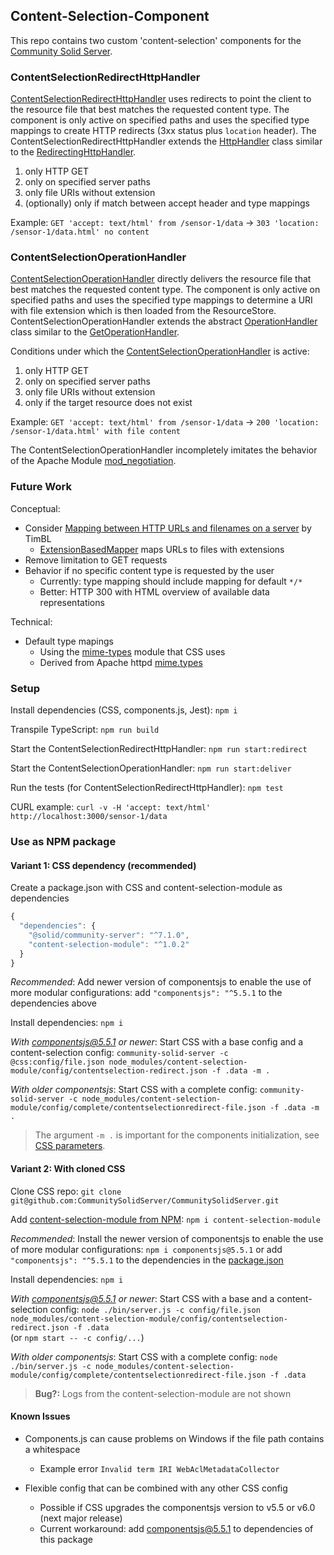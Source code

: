 ## Content-Selection-Component

This repo contains two custom 'content-selection' components for the [Community Solid Server](https://github.com/CommunitySolidServer/CommunitySolidServer).

### ContentSelectionRedirectHttpHandler

[ContentSelectionRedirectHttpHandler](./src/ContentSelectionRedirectHttpHandler.ts) uses redirects to point the client to the resource file that best matches the requested content type. The component is only active on specified paths and uses the specified type mappings to create HTTP redirects (3xx status plus `location` header). The ContentSelectionRedirectHttpHandler extends the [HttpHandler](https://communitysolidserver.github.io/CommunitySolidServer/7.x/docs/classes/HttpHandler.html) class similar to the [RedirectingHttpHandler](https://communitysolidserver.github.io/CommunitySolidServer/7.x/docs/classes/RedirectingHttpHandler.html).

1. only HTTP GET
2. only on specified server paths
3. only file URIs without extension
4. (optionally) only if match between accept header and type mappings

Example: `GET 'accept: text/html' from /sensor-1/data` -> `303 'location: /sensor-1/data.html' no content`

### ContentSelectionOperationHandler

[ContentSelectionOperationHandler](./src/ContentSelectionOperationHandler.ts) directly delivers the resource file that best matches the requested content type. The component is only active on specified paths and uses the specified type mappings to determine a URI with file extension which is then loaded from the ResourceStore. ContentSelectionOperationHandler extends the abstract [OperationHandler](https://communitysolidserver.github.io/CommunitySolidServer/7.x/docs/classes/OperationHandler.html) class similar to the [GetOperationHandler](https://communitysolidserver.github.io/CommunitySolidServer/7.x/docs/classes/GetOperationHandler.html).

Conditions under which the [ContentSelectionOperationHandler](./src/ContentSelectionOperationHandler.ts) is active:
1. only HTTP GET
2. only on specified server paths
3. only file URIs without extension
4. only if the target resource does not exist

Example: `GET 'accept: text/html' from /sensor-1/data` -> `200 'location: /sensor-1/data.html' with file content`

The ContentSelectionOperationHandler incompletely imitates the behavior of the Apache Module [mod_negotiation](https://httpd.apache.org/docs/2.4/mod/mod_negotiation.html).

### Future Work

Conceptual:
* Consider [Mapping between HTTP URLs and filenames on a server](https://www.w3.org/DesignIssues/HTTPFilenameMapping.html) by TimBL
  * [ExtensionBasedMapper](https://github.com/CommunitySolidServer/CommunitySolidServer/blob/main/src/storage/mapping/ExtensionBasedMapper.ts) maps URLs to files with extensions
* Remove limitation to GET requests
* Behavior if no specific content type is requested by the user
  * Currently: type mapping should include mapping for default `*/*`
  * Better: HTTP 300 with HTML overview of available data representations

Technical:
* Default type mapings
  * Using the [mime-types](https://www.npmjs.com/package/mime-types) module that CSS uses
  * Derived from Apache httpd [mime.types](https://svn.apache.org/repos/asf/httpd/httpd/trunk/docs/conf/mime.types)

### Setup

Install dependencies (CSS, components.js, Jest): `npm i`

Transpile TypeScript: `npm run build`

Start the ContentSelectionRedirectHttpHandler: `npm run start:redirect`

Start the ContentSelectionOperationHandler: `npm run start:deliver`

Run the tests (for ContentSelectionRedirectHttpHandler): `npm test`

CURL example: `curl -v -H 'accept: text/html' http://localhost:3000/sensor-1/data`

### Use as NPM package

#### Variant 1: CSS dependency (recommended)

Create a package.json with CSS and content-selection-module as dependencies
```javascript
{
  "dependencies": {
    "@solid/community-server": "^7.1.0",
    "content-selection-module": "^1.0.2"
  }
}
```

_Recommended_: Add newer version of componentsjs to enable the use of more modular configurations: add `"componentsjs": "^5.5.1` to the dependencies above

Install dependencies: `npm i`

_With componentsjs@5.5.1 or newer_:  Start CSS with a base config and a content-selection config:
`community-solid-server -c @css:config/file.json node_modules/content-selection-module/config/contentselection-redirect.json -f .data -m .`

_With older componentsjs_: Start CSS with a complete config:
`community-solid-server -c node_modules/content-selection-module/config/complete/contentselectionredirect-file.json -f .data -m .`

> The argument `-m .` is important for the components initialization, see [CSS parameters](https://communitysolidserver.github.io/CommunitySolidServer/latest/usage/starting-server/#configuring-the-server).


#### Variant 2: With cloned CSS

Clone CSS repo: `git clone git@github.com:CommunitySolidServer/CommunitySolidServer.git`

Add [content-selection-module from NPM](https://www.npmjs.com/package/content-selection-module): `npm i content-selection-module`

_Recommended_: Install the newer version of componentsjs to enable the use of more modular configurations:
`npm i componentsjs@5.5.1` or add `"componentsjs": "^5.5.1` to the dependencies in the [package.json](package.json)

Install dependencies: `npm i`

_With componentsjs@5.5.1 or newer_: Start CSS with a base and a content-selection config:
`node ./bin/server.js -c config/file.json node_modules/content-selection-module/config/contentselection-redirect.json -f .data`  
(or `npm start -- -c config/...`)

_With older componentsjs_: Start CSS with a complete config:
`node ./bin/server.js -c node_modules/content-selection-module/config/complete/contentselectionredirect-file.json -f .data`

> __Bug?:__ Logs from the content-selection-module are not shown

#### Known Issues

* Components.js can cause problems on Windows if the file path contains a whitespace
  * Example error `Invalid term IRI WebAclMetadataCollector`

* Flexible config that can be combined with any other CSS config
  * Possible if CSS upgrades the componentsjs version to v5.5 or v6.0 (next major release)
  * Current workaround: add componentsjs@5.5.1 to dependencies of this package
